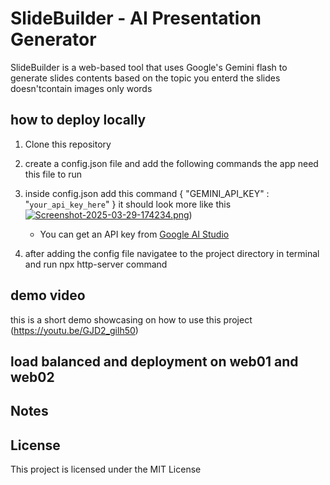 
# SlideBuilder - AI Presentation Generator

SlideBuilder is a web-based tool that uses Google's Gemini flash to generate slides contents based on the topic you enterd the slides doesn'tcontain images only 
words

## how to deploy locally

1. Clone this repository
2. create a config.json file and add the following commands the app need this file to run
3. inside config.json add this command
   {
    "GEMINI_API_KEY" : "`your_api_key_here`"
}
it should look more like this
[![Screenshot-2025-03-29-174234.png](https://i.postimg.cc/5NnYYRZF/Screenshot-2025-03-29-174234.png)](https://postimg.cc/XpB7tQNV))
   - You can get an API key from [Google AI Studio](https://makersuite.google.com/app/apikey)
     
5. after adding the config file navigatee to the project directory in terminal and run npx http-server command


## demo video
this is a short demo showcasing on how to use this project 
(https://youtu.be/GJD2_gilh50)

## load balanced and deployment on web01 and web02



## Notes
## License

This project is licensed under the MIT License
